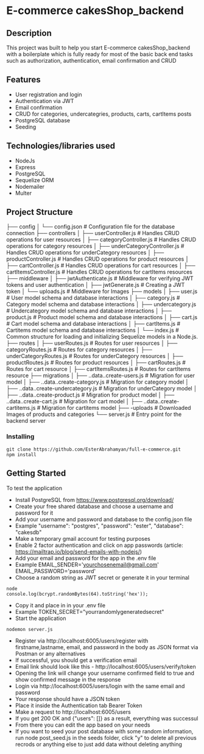# E-commerce cakesShop_backend

## Description

This project was built to help you start E-commerce cakesShop_backend with a boilerplate which is fully ready for most of the basic back end tasks such as authorization, authentication, email confirmation and CRUD

## Features

* User registration and login
* Authentication via JWT
* Email confirmation
* CRUD for categories, undercategries, products, carts, cartItems posts
* PostgreSQL database
* Seeding

## Technologies/libraries used

 * NodeJs
 * Express
 * PostgreSQL
 * Sequelize ORM
 * Nodemailer
 * Multer

## Project Structure

├── config
│   └── config.json                          # Configuration file for the database connection
├── controllers
│   ├── userController.js                    # Handles CRUD operations for user resources
│   ├── categoryController.js                # Handles CRUD operations for category resources
│   ├── underCategoryController.js           # Handles CRUD operations for underCategory resources
│   ├── productController.js                 # Handles CRUD operations for product resources
│   ├── cartController.js                    # Handles CRUD operations for cart resources
│   ├── cartItemsController.js               # Handles CRUD operations for cartItems resources
├── middleware
│   ├── jwtAuthenticate.js                   # Middleware for verifying JWT tokens and user authentication
│   ├── jwtGenerate.js                       # Creating a JWT token
│   └── uploads.js                           # Middleware for Images
├── models
│   ├── user.js                              # User model schema and database interactions
│   ├── category.js                          # Category model schema and database interactions
│   ├── undercategory.js                     # Undercategory model schema and database interactions
│   ├── product.js                           # Product model schema and database interactions
│   ├── cart.js                              # Cart model schema and database interactions
│   ├── cartItems.js                         # Cartitems model schema and database interactions
│   └── index.js                             # Common structure for loading and initializing Sequelize models in a Node.js.
├── routes
│   ├── userRoutes.js                        # Routes for user resources
│   ├── categoryRoutes.js                    # Routes for category resources
│   ├── underCategoryRoutes.js               # Routes for underCategory resources
│   ├── productRoutes.js                     # Routes for product resources
│   ├── cartRoutes.js                        # Routes for cart resource
│   ├── cartItemsRoutes.js                   # Routes for cartItems resource
├── migrations
│   ├── ..data..create-users.js              # Migration for user model 
│   ├── ..data..create-category.js           # Migration for category model 
│   ├── ..data..create-undercategory.js      # Migration for underCategory model 
│   ├── ..data..create-product.js            # Migration for product model 
│   ├── ..data..create-cart.js               # Migration for cart model 
│   ├── ..data..create-cartitems.js          # Migration for cartitems model
├── -uploads                                 # Downloaded Images of products and categories
└── server.js                                # Entry point for the backend server

                                   
### Installing

```
git clone https://github.com/EsterAbrahamyan/full-e-commerce.git
npm install

```

## Getting Started

To test the application

* Install PostgreSQL from https://www.postgresql.org/download/
* Create your free shared database and choose a username and password for it
* Add your username and password and database to the config.json file
* Example 
    "username": "postgres",
    "password": "ester",
    "database": "cakesdb"
* Make a temporary gmail account for testing purposes
* Enable 2 factor authentication and click on app passwords (article: https://mailtrap.io/blog/send-emails-with-nodejs/)
* Add your email and password for the app in the .env file
* Example
EMAIL_SENDER='yourchosenemail@gmail.com'
EMAIL_PASSWORD='password'
* Choose a random string as JWT secret or generate it in your terminal
```
node
console.log(bcrypt.randomBytes(64).toString('hex'));
```
* Copy it and place in in your .env file
* Example
TOKEN_SECRET="yourrandomlygeneratedsecret"
* Start the application
```
nodemon server.js
```
* Register via http://localhost:6005/users/register with firstname,lastname, email, and password in the body as JSON format via Postman or any alternatives
* If successful, you should get a verification email
* Email link should look like this - http://localhost:6005/users/verify/token
* Opening the link will change your username confirmed field to true and show confirmed message in the response
* Login via http://localhost:6005/users/login with the same email and password
* Your response should have a JSON token
* Place it inside the Authentication tab Bearer Token
* Make a request to http://localhost:6005/users
* If you get 200 OK and {"users": []} as a result, everything was successul
* From there you can edit the app based on your needs
* If you want to seed your post database with some random information, run node post_seed.js in the seeds folder, click "y" to delete all previous recrods or anything else to just add data without deleting anything


